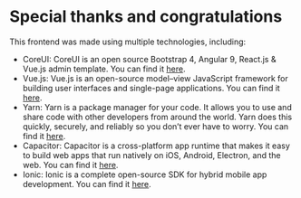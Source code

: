 # Special thanks and congratulations

This frontend was made using multiple technologies, including:

- CoreUI: CoreUI is an open source Bootstrap 4, Angular 9, React.js & Vue.js admin template. You can find it [here](https://coreui.io/).
- Vue.js: Vue.js is an open-source model–view JavaScript framework for building user interfaces and single-page applications. You can find it [here](https://vuejs.org/).
- Yarn: Yarn is a package manager for your code. It allows you to use and share code with other developers from around the world. Yarn does this quickly, securely, and reliably so you don’t ever have to worry. You can find it [here](https://yarnpkg.com/).
- Capacitor: Capacitor is a cross-platform app runtime that makes it easy to build web apps that run natively on iOS, Android, Electron, and the web. You can find it [here](https://capacitorjs.com/).
- Ionic: Ionic is a complete open-source SDK for hybrid mobile app development. You can find it [here](https://ionicframework.com/).
